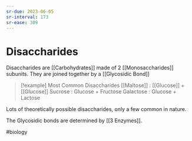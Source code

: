 ```yaml
---
sr-due: 2023-06-05
sr-interval: 173
sr-ease: 309
---
```

# Disaccharides

Disaccharides are [[Carbohydrates]] made of 2 [[Monosaccharides]] subunits.
They are joined together by a [[Glycosidic Bond]]

> [!example] Most Common Disaccharides
> [[Maltose]] : [[Glucose]] + [[Glucose]]
> Sucrose : Glucose + Fructose
> Galactose : Glucose + Lactose

Lots of theoretically possible disaccharides, only a few common in nature.

The Glycosidic bonds are determined by [[3 Enzymes]].

#biology 